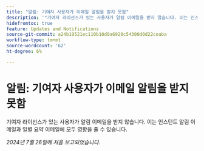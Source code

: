 ```yaml
---
title: "알림: 기여자 사용자가 이메일 알림을 받지 못함"
description: '"기여자 라이선스가 있는 사용자가 알림 이메일을 받지 않습니다. 이는 인스턴트 알림 이메일과 일별 요약 이메일에 모두 영향을 줄 수 있습니다. ”'
hidefromtoc: true
feature: Updates and Notifications
source-git-commit: a24b19521ec110b10d0a6920c54300d0d22ceaba
workflow-type: tm+mt
source-wordcount: '62'
ht-degree: 6%

---
```



# 알림: 기여자 사용자가 이메일 알림을 받지 못함

기여자 라이선스가 있는 사용자가 알림 이메일을 받지 않습니다. 이는 인스턴트 알림 이메일과 일별 요약 이메일에 모두 영향을 줄 수 있습니다.

_2024년 7월 26일에 처음 보고되었습니다._

